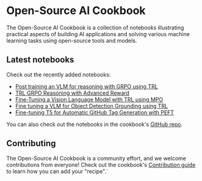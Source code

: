 # Open-Source AI Cookbook

The Open-Source AI Cookbook is a collection of notebooks illustrating practical aspects of building AI
applications and solving various machine learning tasks using open-source tools and models.

## Latest notebooks

Check out the recently added notebooks:

- [Post training an VLM for reasoning with GRPO using TRL](fine_tuning_vlm_grpo_trl)
- [TRL GRPO Reasoning with Advanced Reward](trl_grpo_reasoning_advanced_reward)
- [Fine-Tuning a Vision Language Model with TRL using MPO](fine_tuning_vlm_mpo)
- [Fine tuning a VLM for Object Detection Grounding using TRL](fine_tuning_vlm_object_detection_grounding)
- [Fine-tuning T5 for Automatic GitHub Tag Generation with PEFT](finetune_t5_for_search_tag_generation)

You can also check out the notebooks in the cookbook's [GitHub repo](https://github.com/huggingface/cookbook).

## Contributing

The Open-Source AI Cookbook is a community effort, and we welcome contributions from everyone!
Check out the cookbook's [Contribution guide](https://github.com/huggingface/cookbook/blob/main/README.md) to learn
how you can add your "recipe".`